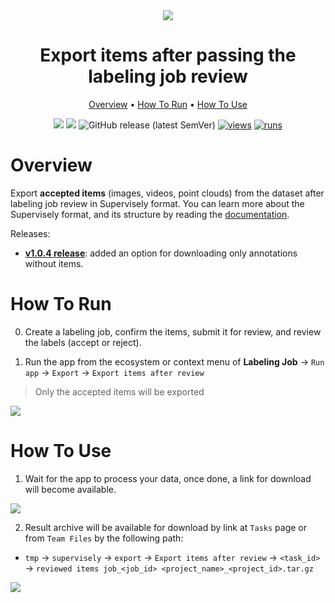 <div align="center" markdown>
<img src="https://github.com/supervisely-ecosystem/export-items-after-labeling-job-review/assets/12828725/04184ec2-577f-4acc-af16-c33ddce44785">

# Export items after passing the labeling job review

<p align="center">
  <a href="#Overview">Overview</a> •
  <a href="#How-To-Run">How To Run</a> •
  <a href="#How-To-Use">How To Use</a>
</p>

[![](https://img.shields.io/badge/supervisely-ecosystem-brightgreen)](https://ecosystem.supervise.ly/apps/supervisely-ecosystem/export-items-after-labeling-job-review)
[![](https://img.shields.io/badge/slack-chat-green.svg?logo=slack)](https://supervise.ly/slack)
![GitHub release (latest SemVer)](https://img.shields.io/github/v/release/supervisely-ecosystem/export-items-after-labeling-job-review)
[![views](https://app.supervise.ly/img/badges/views/supervisely-ecosystem/export-items-after-labeling-job-review.png)](https://supervise.ly)
[![runs](https://app.supervise.ly/img/badges/runs/supervisely-ecosystem/export-items-after-labeling-job-review.png)](https://supervise.ly)

</div>

# Overview

Export **accepted items** (images, videos, point clouds) from the dataset after labeling job review in Supervisely format. You can learn more about the Supervisely format, and its structure by reading the [documentation](https://docs.supervise.ly/data-organization/00_ann_format_navi).

Releases:

 - [**v1.0.4 release**](https://github.com/supervisely-ecosystem/export-items-after-labeling-job-review/releases/tag/v1.0.4): added an option for downloading only annotations without items.

# How To Run

0. Create a labeling job, confirm the items, submit it for review, and review the labels (accept or reject).

1. Run the app from the ecosystem or context menu of **Labeling Job** -> `Run app` -> `Export` -> `Export items after review`

> Only the accepted items will be exported

<img src="https://github.com/supervisely-ecosystem/export-items-after-labeling-job-review/assets/79905215/308cd774-fc0e-47a1-8ca8-22a7759aed7e"/>

# How To Use

1. Wait for the app to process your data, once done, a link for download will become available.

<img src="https://github.com/supervisely-ecosystem/export-items-after-labeling-job-review/assets/79905215/2eec8365-648f-41c9-b74d-0f6d9e9bde83"/>

2. Result archive will be available for download by link at `Tasks` page or from `Team Files` by the following path:

- `tmp` -> `supervisely` -> `export` -> `Export items after review` -> `<task_id>` -> `reviewed items job_<job_id> <project_name>_<project_id>.tar.gz`

<img src="https://github.com/supervisely-ecosystem/export-items-after-labeling-job-review/assets/79905215/9ddd2642-ee19-4a7b-a63e-24fe47f92469"/>
